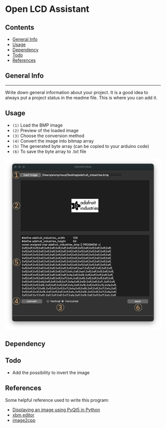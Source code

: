 # Open LCD Assistant



## Contents

- [General Info](#general-info)
- [Usage](#usage)
- [Dependency](#dependency)
- [Todo](#todo)
- [References](#references)






## General Info
***
Write down general information about your project. It is a good idea to always put a project status in the readme file. This is where you can add it. 


## Usage

- `(1)` Load the BMP image
- `(2)` Preview of the loaded image
- `(3)` Choose the conversion method
- `(4)` Convert the image into bitmap array
- `(5)` The generated byte array (can be copied to your arduino code)
- `(6)` To save the byte array to .txt file


![Image text](./images/GUI_Screenshot.png)


## Dependency


## Todo
- Add the possibility to invert the image


## References
Some helpful reference used to write this program:

- [Displaying an image using PyQt5 in Python](https://www.codespeedy.com/displaying-an-image-using-pyqt5-in-python/)
- [xbm editor](https://xbm.jazzychad.net/)
- [image2cpp](http://javl.github.io/image2cpp/)